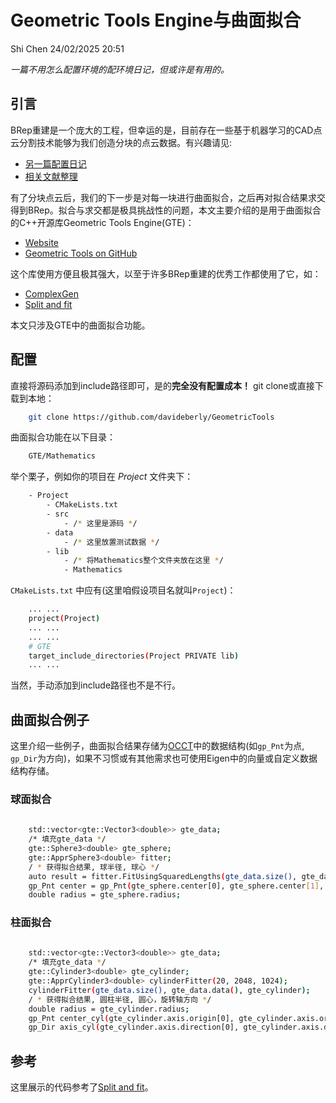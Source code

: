 # Geometric Tools Engine与曲面拟合
Shi Chen 24/02/2025 20:51

 *一篇不用怎么配置环境的配环境日记，但或许是有用的。*

## 引言
BRep重建是一个庞大的工程，但幸运的是，目前存在一些基于机器学习的CAD点云分割技术能够为我们创造分块的点云数据。有兴趣请见:
- [另一篇配置日记](https://github.com/Bigger-and-Stronger/environment-configuration-diary/tree/main/BRep%20Reconstruction/ParseNet%2BSED_Net)
- [相关文献整理](https://github.com/Bigger-and-Stronger/awesome-brep-reconstruction)

有了分块点云后，我们的下一步是对每一块进行曲面拟合，之后再对拟合结果求交得到BRep。拟合与求交都是极具挑战性的问题，本文主要介绍的是用于曲面拟合的C++开源库Geometric Tools Engine(GTE)：
- [Website](https://www.geometrictools.com/)
- [Geometric Tools on GitHub](https://github.com/davideberly/GeometricTools)

这个库使用方便且极其强大，以至于许多BRep重建的优秀工作都使用了它，如：
- [ComplexGen](https://github.com/guohaoxiang/ComplexGen)
- [Split and fit](https://github.com/yilinliu77/NVDNet)

本文只涉及GTE中的曲面拟合功能。

## 配置
直接将源码添加到include路径即可，是的**完全没有配置成本！**
git clone或直接下载到本地：
```bash
	git clone https://github.com/davideberly/GeometricTools
```
曲面拟合功能在以下目录：
```bash
	GTE/Mathematics
```
举个栗子，例如你的项目在 *Project* 文件夹下：
```bash
	- Project
		- CMakeLists.txt
		- src
			- /* 这里是源码 */
		- data
			- /* 这里放置测试数据 */
		- lib
			- /* 将Mathematics整个文件夹放在这里 */
			- Mathematics 
```

`CMakeLists.txt` 中应有(这里咱假设项目名就叫`Project`)：
``` bash
	... ...
	project(Project)
	... ...
	... ...
	# GTE
	target_include_directories(Project PRIVATE lib)
	... ...
```

当然，手动添加到include路径也不是不行。

## 曲面拟合例子
这里介绍一些例子，曲面拟合结果存储为[OCCT](https://dev.opencascade.org/)中的数据结构(如`gp_Pnt`为点, `gp_Dir`为方向)，如果不习惯或有其他需求也可使用Eigen中的向量或自定义数据结构存储。
### 球面拟合
```bash
	
	std::vector<gte::Vector3<double>> gte_data;
    /* 填充gte_data */
    gte::Sphere3<double> gte_sphere;
    gte::ApprSphere3<double> fitter;
	/ * 获得拟合结果, 球半径, 球心 */
    auto result = fitter.FitUsingSquaredLengths(gte_data.size(), gte_data.data(), gte_sphere);
    gp_Pnt center = gp_Pnt(gte_sphere.center[0], gte_sphere.center[1], gte_sphere.center[2]);
    double radius = gte_sphere.radius;
```
### 柱面拟合
```bash
	
	std::vector<gte::Vector3<double>> gte_data;
	/* 填充gte_data */
    gte::Cylinder3<double> gte_cylinder;
    gte::ApprCylinder3<double> cylinderFitter(20, 2048, 1024);
    cylinderFitter(gte_data.size(), gte_data.data(), gte_cylinder);
	/ * 获得拟合结果, 圆柱半径, 圆心，旋转轴方向 */
    double radius = gte_cylinder.radius;
    gp_Pnt center_cyl(gte_cylinder.axis.origin[0], gte_cylinder.axis.origin[1], gte_cylinder.axis.origin[2]);
    gp_Dir axis_cyl(gte_cylinder.axis.direction[0], gte_cylinder.axis.direction[1], gte_cylinder.axis.direction[2]);
```


## 参考
这里展示的代码参考了[Split and fit](https://github.com/yilinliu77/NVDNet)。

